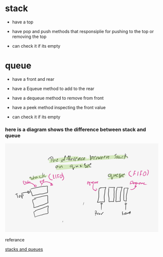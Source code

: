 # stack 

- have a top 

- have pop and push methods that responsiplie for pushing to the top or removing the top

- can check it if its empty 

# queue 

- have a front and rear

- have a Equeue method to add to the rear 

- have a dequeue method to remove from front 

- have a peek method inspecting the front value

- can check it if its empty 


### here is a diagram shows the difference between stack and queue


![stack va queue](./StackAndQueue.png)

referance 

[stacks and queues](https://codefellows.github.io/common_curriculum/data_structures_and_algorithms/Code_401/class-10/resources/stacks_and_queues.html)